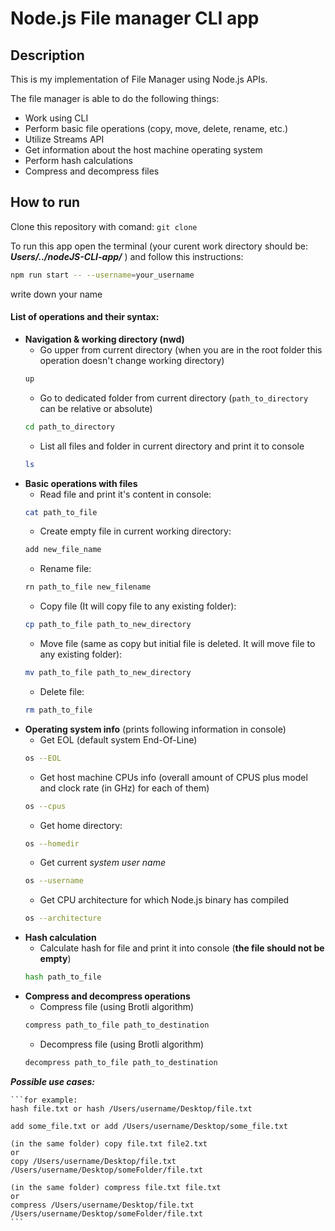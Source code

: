 
# Node.js File manager CLI app

## Description

This is my implementation of File Manager using Node.js APIs.

The file manager is able to do the following things:

- Work using CLI
- Perform basic file operations (copy, move, delete, rename, etc.)
- Utilize Streams API
- Get information about the host machine operating system
- Perform hash calculations
- Compress and decompress files

## How to run
Clone this repository with comand:
`git clone`

To run this app open the terminal (your curent work directory should be: ***Users/../nodeJS-CLI-app/*** ) and follow this instructions:
 

```bash
npm run start -- --username=your_username
``` 
write down your name

#### List of operations and their syntax:
- **Navigation & working directory (nwd)**
    - Go upper from current directory (when you are in the root folder this operation doesn't change working directory)  
    ```bash
    up
    ```
    - Go to dedicated folder from current directory (`path_to_directory` can be relative or absolute)
    ```bash
    cd path_to_directory
    ```
    - List all files and folder in current directory and print it to console
    ```bash
    ls
    ```
- **Basic operations with files**
    - Read file and print it's content in console: 
    ```bash
    cat path_to_file
    ```
    - Create empty file in current working directory: 
    ```bash
    add new_file_name
    ```
    - Rename file: 
    ```bash
    rn path_to_file new_filename
    ```
    - Copy file (It will copy file to any existing folder): 
    ```bash
    cp path_to_file path_to_new_directory
    ```
    - Move file (same as copy but initial file is deleted. It will move file to any existing folder): 
    ```bash
    mv path_to_file path_to_new_directory
    ```
    - Delete file: 
    ```bash
    rm path_to_file
    ```
- **Operating system info** (prints following information in console)
    - Get EOL (default system End-Of-Line)  
    ```bash
    os --EOL
    ```
    - Get host machine CPUs info (overall amount of CPUS plus model and clock rate (in GHz) for each of them)  
    ```bash
    os --cpus
    ```
    - Get home directory: 
    ```bash
    os --homedir
    ```
    - Get current *system user name* 
    ```bash
    os --username
    ```
    - Get CPU architecture for which Node.js binary has compiled  
    ```bash
    os --architecture
    ```
- **Hash calculation**  
    - Calculate hash for file and print it into console (**the file should not be empty**) 
    ```bash
    hash path_to_file
    ```
- **Compress and decompress operations**  
    - Compress file (using Brotli algorithm)  
    ```bash
    compress path_to_file path_to_destination
    ```
    - Decompress file (using Brotli algorithm)  
    ```bash
    decompress path_to_file path_to_destination
    ```
  

***Possible use cases:***  
    
    ```for example: 
    hash file.txt or hash /Users/username/Desktop/file.txt 
    
    add some_file.txt or add /Users/username/Desktop/some_file.txt

    (in the same folder) copy file.txt file2.txt 
    or 
    copy /Users/username/Desktop/file.txt  /Users/username/Desktop/someFolder/file.txt 

    (in the same folder) compress file.txt file.txt 
    or 
    compress /Users/username/Desktop/file.txt  /Users/username/Desktop/someFolder/file.txt 
    ```
